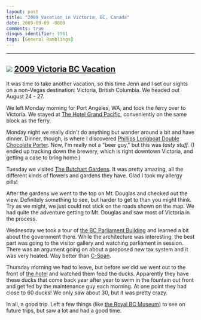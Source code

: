 ```yaml
---
layout: post
title: "2009 Vacation in Victoria, BC, Canada"
date: 2009-09-09 -0800
comments: true
disqus_identifier: 1561
tags: [General Ramblings]
---
```

  ---------------------------------------------------------------------------------------------------------------------------------------------------------------------------------------------------
  [![](http://lh6.ggpht.com/_P1NCAbHEm2Q/Spx9nsMw12E/AAAAAAAABQU/sUqFsLtWQjM/s160-c/2009VictoriaBCVacation.jpg)](http://picasaweb.google.com/travis.illig/2009VictoriaBCVacation?feat=embedwebsite)
  [2009 Victoria BC Vacation](http://picasaweb.google.com/travis.illig/2009VictoriaBCVacation?feat=embedwebsite)
  ---------------------------------------------------------------------------------------------------------------------------------------------------------------------------------------------------

It was time to take another vacation, so this time Jenn and I set our
sights on a non-Vegas destination: Victoria, British Columbia. We headed
out August 24 - 27.

We left Monday morning for Port Angeles, WA, and took the ferry over to
Victoria. We stayed at [The Hotel Grand
Pacific](http://www.hotelgrandpacific.com), conveniently on the same
block as the ferry.

Monday night we really didn't do anything but wander around a bit and
have dinner. Dinner, though, is where I discovered [Phillips Longboat
Double Chocolate Porter](http://www.phillipsbeer.com/). Now, I'm really
not a "beer guy," but this was *tasty stuff*. (I ended up tracking down
the brewery, which is right downtown Victoria, and getting a case to
bring home.)

Tuesday we visited [The Butchart
Gardens](http://www.butchartgardens.com). It was pretty amazing, all the
different kinds of flowers and gardens they have. Glad I took my allergy
pills!

After the gardens we went to the top on Mt. Douglas and checked out the
view. Definitely something to see, but harder to get to than you might
think. Try as we might, we just could not stick on the roads shown on
the map. We had quite the adventure getting to Mt. Douglas and saw most
of Victoria in the process.

Wednesday we took a tour of [the BC Parliament
Building](http://www.leg.bc.ca/) and learned a bit about the government
there. While the architecture was interesting, the best part was going
to the visitor gallery and watching parliament in session. There was an
argument going on about a proposed new tax system and it was very
heated. Way better than [C-Span](http://www.c-span.org/).

Thursday morning we had to leave, but before we did we went out to the
front of [the hotel](http://www.hotelgrandpacific.com) and watched them
feed the ducks. Apparently they have these ducks that come back year
after year to swim in the fountain out front and get fed by the
maintenance guy each morning. At one point they had close to 60 ducks!
We only saw about 30, but it was pretty crazy.

In all, a good trip. Left a few things (like [the Royal BC
Museum](http://www.royalbcmuseum.bc.ca)) to see on future trips, but saw
a lot and had a good time.

